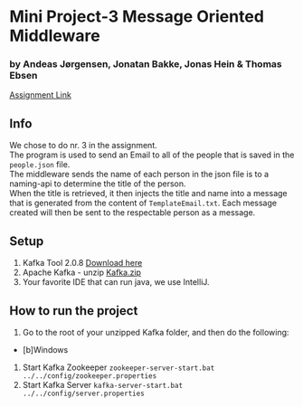 # Mini Project-3 Message Oriented Middleware

###   by Andeas Jørgensen, Jonatan Bakke, Jonas Hein & Thomas  Ebsen
[Assignment Link](A8-MOM.pdf)  
 
## Info
We chose to do nr. 3 in the assignment.  
The program is used to send an Email to all of the people that is saved in the `people.json` file.  
The middleware sends the name of each person in the json file is to a naming-api to determine the title of the person.  
When the title is retrieved, it then injects the title and name into a message that is generated from the content of `TemplateEmail.txt`.
Each message created will then be sent to the respectable person as a message.
  
 
## Setup
1. Kafka Tool 2.0.8 [Download here](https://www.kafkatool.com/download.html)
2. Apache Kafka - unzip [Kafka.zip](kafka.zip)
2. Your favorite IDE that can run java, we use IntelliJ.
 
## How to run the project
1. Go to the root of your unzipped Kafka folder, and then do the following:  
- [b]Windows

1. Start Kafka Zookeeper `zookeeper-server-start.bat ../../config/zookeeper.properties`
2. Start Kafka Server `kafka-server-start.bat ../../config/server.properties`
